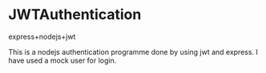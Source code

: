 # JWTAuthentication
express+nodejs+jwt

This is a nodejs authentication programme done by using jwt and express.
I have used a mock user for login.
